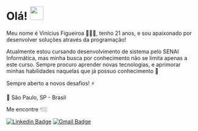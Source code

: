 # Olá! <img src="https://raw.githubusercontent.com/kaueMarques/kaueMarques/master/hi.gif" width="35px">

Meu nome é Vinícius Figueiroa 🙋🏻‍♂️, tenho 21 anos, e sou apaixonado por desenvolver soluções através da programação!

Atualmente estou cursando desenvolvimento de sistema pelo SENAI Informática, mas minha busca por conhecimento não se limita apenas a este curso. Sempre procuro aprender novas tecnologias, e aprimorar minhas habilidades naquelas que já possuo conhecimento 🚀

Sempre aberto a novos desafios! ⚡

📍 São Paulo, SP - Brasil

Me encontre 👇🏼

[![Linkedin Badge](https://img.shields.io/badge/-LinkedIn-blue?style=flat-square&logo=Linkedin&logoColor=white&link=https://www.linkedin.com/in/viniciusssfigueiroa/)](https://www.linkedin.com/in/viniciusssfigueiroa/) 
[![Gmail Badge](https://img.shields.io/badge/-Gmail-efefef?style=flat-square&logo=Gmail&logoColor=red&link=mailto:vinissfigueiroa@gmail.com)](mailto:vinissfigueiroa@gmail.com/)

<!--
**vinixiii/vinixiii** is a ✨ _special_ ✨ repository because its `README.md` (this file) appears on your GitHub profile.

Here are some ideas to get you started:

- 🔭 I’m currently working on ...
- 🌱 I’m currently learning ...
- 👯 I’m looking to collaborate on ...
- 🤔 I’m looking for help with ...
- 💬 Ask me about ...
- 📫 How to reach me: ...
- 😄 Pronouns: ...
- ⚡ Fun fact: ...
-->

